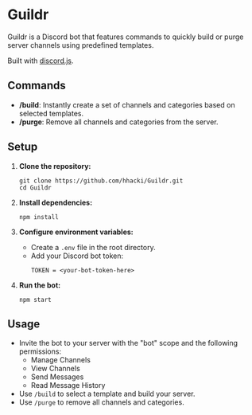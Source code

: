 # Guildr

Guildr is a Discord bot that features commands to quickly build or purge server channels using predefined templates.

Built with [discord.js](https://discord.js.org/).

## Commands

- **/build**: Instantly create a set of channels and categories based on selected templates.
- **/purge**: Remove all channels and categories from the server.

## Setup

1. **Clone the repository:**
   ```
   git clone https://github.com/hhacki/Guildr.git
   cd Guildr
   ```

2. **Install dependencies:**
   ```
   npm install
   ```

3. **Configure environment variables:**
   - Create a `.env` file in the root directory.
   - Add your Discord bot token:
     ```
     TOKEN = <your-bot-token-here>
     ```

4. **Run the bot:**
   ```
   npm start
   ```

## Usage

- Invite the bot to your server with the "bot" scope and the following permissions:
    - Manage Channels
    - View Channels
    - Send Messages
    - Read Message History
- Use `/build` to select a template and build your server.
- Use `/purge` to remove all channels and categories.

